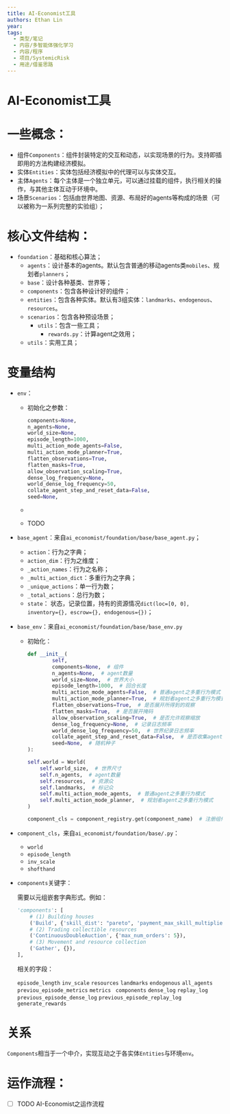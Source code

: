 ```yaml
---
title: AI-Economist工具
authors: Ethan Lin
year:
tags:
  - 类型/笔记 
  - 内容/多智能体强化学习 
  - 内容/程序 
  - 项目/SystemicRisk 
  - 用途/借鉴思路 
---
```



# AI-Economist工具




# 一些概念：

- 组件`Components`：组件封装特定的交互和动态，以实现场景的行为。支持即插即用的方法构建经济模拟。
- 实体`Entities`：实体包括经济模拟中的代理可以与实体交互。
- 主体`Agents`：每个主体是一个独立单元，可以通过挂载的组件，执行相关的操作，与其他主体互动于环境中。
- 场景`Scenarios`：包括由世界地图、资源、布局好的agents等构成的场景（可以被称为一系列完整的实验组）；





# 核心文件结构：

- `foundation`：基础和核心算法；
	- `agents`：设计基本的agents。默认包含普通的移动agents类`mobiles`、规划者`planners`；
	- `base`：设计各种基类、世界等；
	- `components`：包含各种设计好的组件；
	- `entities`：包含各种实体。默认有3组实体：`landmarks`、`endogenous`、`resources`。
	- `scenarios`：包含各种预设场景；
	  - `utils`：包含一些工具；
	    - `rewards.py`：计算agent之效用；
	- `utils`：实用工具；



# 变量结构

- `env`：
  
  - 初始化之参数：
  
    ```python
    components=None,
    n_agents=None,
    world_size=None,
    episode_length=1000,
    multi_action_mode_agents=False,
    multi_action_mode_planner=True,
    flatten_observations=True,
    flatten_masks=True,
    allow_observation_scaling=True,
    dense_log_frequency=None,
    world_dense_log_frequency=50,
    collate_agent_step_and_reset_data=False,
    seed=None,
    ```
  
  - 
  
  - TODO
  
- `base_agent`：来自`ai_economist/foundation/base/base_agent.py`；

  - `action`：行为之字典；
  - `action_dim`：行为之维度；
  - `_action_names`：行为之名称；
  - `_multi_action_dict`：多重行为之字典；
  - `_unique_actions`：单一行为数；
  - `_total_actions`：总行为数；
  - `state`： 状态，记录位置，持有的资源情况`dict(loc=[0, 0], inventory={}, escrow={}, endogenous={})`；

- `base_env`：来自`ai_economist/foundation/base/base_env.py`

  - 初始化：
  
    ```python
    def __init__(
            self,
            components=None,  # 组件
            n_agents=None,  # agent数量
            world_size=None,  # 世界大小
            episode_length=1000,  # 回合长度
            multi_action_mode_agents=False,  # 普通agent之多重行为模式
            multi_action_mode_planner=True,  # 规划者agent之多重行为模式
            flatten_observations=True,  # 是否展开所得到的观察
            flatten_masks=True,  # 是否展开掩码
            allow_observation_scaling=True,  # 是否允许观察缩放
            dense_log_frequency=None,  # 记录日志频率
            world_dense_log_frequency=50,  # 世界纪录日志频率
            collate_agent_step_and_reset_data=False,  # 是否收集agent之步进信息并且重置数据
            seed=None,  # 随机种子
    ):
    ```
  
    ```python
    self.world = World(
        self.world_size,  # 世界尺寸
        self.n_agents,  # agent数量
        self.resources,  # 资源众
        self.landmarks,  # 标记众
        self.multi_action_mode_agents,  # 普通agent之多重行为模式
        self.multi_action_mode_planner,  # 规划者agent之多重行为模式
    )
    ```
  
    ```python
    component_cls = component_registry.get(component_name)  # 注册组件，获得组件相关的参数
    ```
  
  

- `component_cls`，来自`ai_economist/foundation/base/.py`：

  - `world`
  - `episode_length`
  - `inv_scale`
  - `shofthand`

- `components`关键字：

  需要以元组嵌套字典形式。例如：

  ```python
  'components': [
      # (1) Building houses
      ('Build', {'skill_dist': "pareto", 'payment_max_skill_multiplier': 3}),
      # (2) Trading collectible resources
      ('ContinuousDoubleAuction', {'max_num_orders': 5}),
      # (3) Movement and resource collection
      ('Gather', {}),
  ],
  ```
  
  相关的字段：
  
  `episode_length`
  `inv_scale`
  `resources`
  `landmarks`
  `endogenous`
  `all_agents `
  `previou_episode_metrics`
  `metrics `
  `components`
  `dense_log`
  `replay_log`
  `previous_episode_dense_log`
  `previous_episode_replay_log`
  `generate_rewards`




# 关系
`Components`相当于一个中介，实现互动之于各实体`Entities`与环境`env`。

# 运作流程：
- [ ] TODO AI-Economist之运作流程
